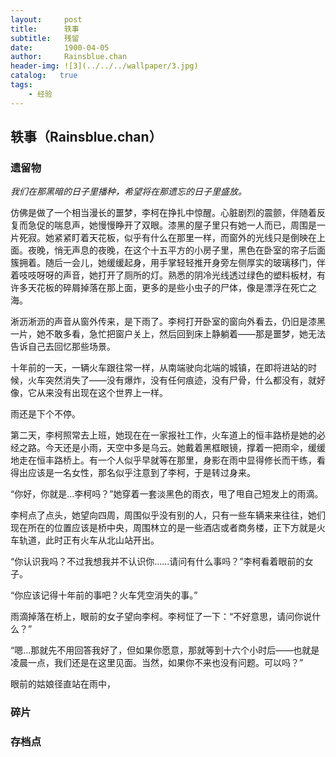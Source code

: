 ```yaml
---
layout:     post
title:      轶事
subtitle:   残留
date:       1900-04-05
author:     Rainsblue.chan
header-img: ![3](../../../wallpaper/3.jpg)
catalog:   true
tags:
    - 经验
---
```


## 轶事（Rainsblue.chan）

### 遗留物

*我们在那黑暗的日子里播种，希望将在那遗忘的日子里盛放。*

仿佛是做了一个相当漫长的噩梦，李柯在挣扎中惊醒。心脏剧烈的震颤，伴随着反复而急促的喘息声，她慢慢睁开了双眼。漆黑的屋子里只有她一人而已，周围是一片死寂。她紧紧盯着天花板，似乎有什么在那里一样，而窗外的光线只是倒映在上面。夜晚，悄无声息的夜晚，在这个十五平方的小房子里，黑色在卧室的帘子后面簇拥着。随后一会儿，她缓缓起身，用手掌轻轻推开身旁左侧厚实的玻璃移门，伴着吱吱呀呀的声音，她打开了厕所的灯。熟悉的阴冷光线透过绿色的塑料板材，有许多天花板的碎屑掉落在那上面，更多的是些小虫子的尸体，像是漂浮在死亡之海。

淅沥淅沥的声音从窗外传来，是下雨了。李柯打开卧室的窗向外看去，仍旧是漆黑一片，她不敢多看，急忙把窗户关上，然后回到床上静躺着——那是噩梦，她无法告诉自己去回忆那些场景。

十年前的一天，一辆火车跟往常一样，从南端驶向北端的城镇，在即将进站的时候，火车突然消失了——没有爆炸，没有任何痕迹，没有尸骨，什么都没有，就好像，它从来没有出现在这个世界上一样。

雨还是下个不停。

第二天，李柯照常去上班，她现在在一家报社工作，火车道上的恒丰路桥是她的必经之路。今天还是小雨，天空中多是乌云。她戴着黑框眼镜，撑着一把雨伞，缓缓地走在恒丰路桥上。有一个人似乎早就等在那里，身影在雨中显得修长而干练，看得出应该是一名女性，那名似乎注意到了李柯，于是转过身来。

“你好，你就是...李柯吗？”她穿着一套淡黑色的雨衣，甩了甩自己短发上的雨滴。

李柯点了点头，她望向四周，周围似乎没有别的人，只有一些车辆来来往往，她们现在所在的位置应该是桥中央，周围林立的是一些酒店或者商务楼，正下方就是火车轨道，此时正有火车从北山站开出。

“你认识我吗？不过我想我并不认识你......请问有什么事吗？”李柯看着眼前的女子。

“你应该记得十年前的事吧？火车凭空消失的事。”

雨滴掉落在桥上，眼前的女子望向李柯。李柯怔了一下：“不好意思，请问你说什么？”

“嗯...那就先不用回答我好了，但如果你愿意，那就等到十六个小时后——也就是凌晨一点，我们还是在这里见面。当然，如果你不来也没有问题。可以吗？”

眼前的姑娘径直站在雨中，

### 碎片



### 存档点











